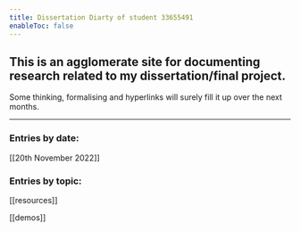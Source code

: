 ```yaml
---
title: Dissertation Diarty of student 33655491
enableToc: false
---
```

## This is an agglomerate site for documenting research related to my dissertation/final project.
Some thinking, formalising and hyperlinks will surely fill it up over the next months.

---
### Entries by date:

[[20th November 2022]]

### Entries by topic:
[[resources]]

[[demos]]
